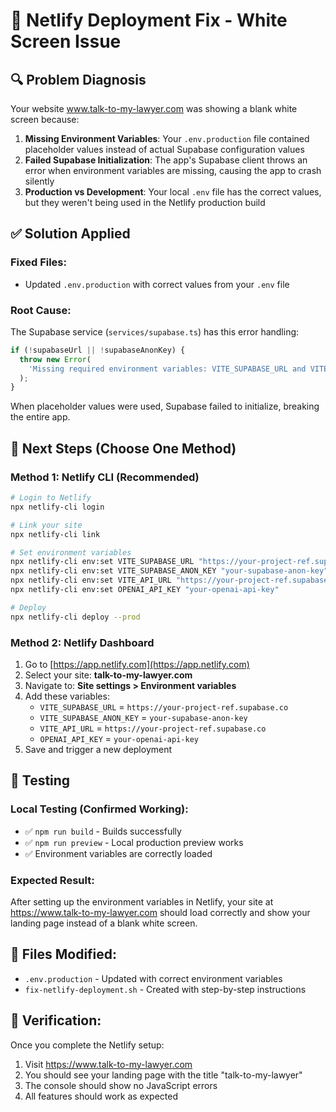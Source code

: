 # 🔧 Netlify Deployment Fix - White Screen Issue

## 🔍 Problem Diagnosis

Your website www.talk-to-my-lawyer.com was showing a blank white screen because:

1. **Missing Environment Variables**: Your `.env.production` file contained placeholder values instead of actual Supabase configuration values
2. **Failed Supabase Initialization**: The app's Supabase client throws an error when environment variables are missing, causing the app to crash silently
3. **Production vs Development**: Your local `.env` file has the correct values, but they weren't being used in the Netlify production build

## ✅ Solution Applied

### Fixed Files:
- Updated `.env.production` with correct values from your `.env` file

### Root Cause:
The Supabase service (`services/supabase.ts`) has this error handling:
```typescript
if (!supabaseUrl || !supabaseAnonKey) {
  throw new Error(
    'Missing required environment variables: VITE_SUPABASE_URL and VITE_SUPABASE_ANON_KEY must be provided.'
  );
}
```

When placeholder values were used, Supabase failed to initialize, breaking the entire app.

## 🚀 Next Steps (Choose One Method)

### Method 1: Netlify CLI (Recommended)
```bash
# Login to Netlify
npx netlify-cli login

# Link your site
npx netlify-cli link

# Set environment variables
npx netlify-cli env:set VITE_SUPABASE_URL "https://your-project-ref.supabase.co"
npx netlify-cli env:set VITE_SUPABASE_ANON_KEY "your-supabase-anon-key"
npx netlify-cli env:set VITE_API_URL "https://your-project-ref.supabase.co"
npx netlify-cli env:set OPENAI_API_KEY "your-openai-api-key"

# Deploy
npx netlify-cli deploy --prod
```

### Method 2: Netlify Dashboard
1. Go to [https://app.netlify.com](https://app.netlify.com)
2. Select your site: **talk-to-my-lawyer.com**
3. Navigate to: **Site settings > Environment variables**
4. Add these variables:
   - `VITE_SUPABASE_URL` = `https://your-project-ref.supabase.co`
   - `VITE_SUPABASE_ANON_KEY` = `your-supabase-anon-key`
   - `VITE_API_URL` = `https://your-project-ref.supabase.co`
   - `OPENAI_API_KEY` = `your-openai-api-key`
5. Save and trigger a new deployment

## 🧪 Testing

### Local Testing (Confirmed Working):
- ✅ `npm run build` - Builds successfully
- ✅ `npm run preview` - Local production preview works
- ✅ Environment variables are correctly loaded

### Expected Result:
After setting up the environment variables in Netlify, your site at https://www.talk-to-my-lawyer.com should load correctly and show your landing page instead of a blank white screen.

## 📁 Files Modified:
- `.env.production` - Updated with correct environment variables
- `fix-netlify-deployment.sh` - Created with step-by-step instructions

## 🔄 Verification:
Once you complete the Netlify setup:
1. Visit https://www.talk-to-my-lawyer.com
2. You should see your landing page with the title "talk-to-my-lawyer"
3. The console should show no JavaScript errors
4. All features should work as expected